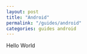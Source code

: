 ```yaml
---
layout: post
title: "Android"
permalink: "/guides/android"
categories: guides android
---
```


Hello World
